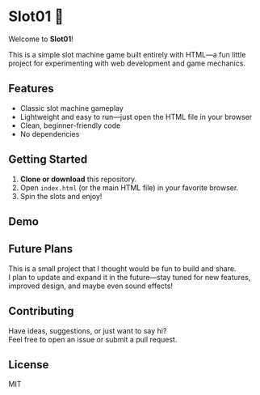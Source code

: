 # Slot01 🎰

Welcome to **Slot01**!

This is a simple slot machine game built entirely with HTML—a fun little project for experimenting with web development and game mechanics.

## Features

- Classic slot machine gameplay
- Lightweight and easy to run—just open the HTML file in your browser
- Clean, beginner-friendly code
- No dependencies

## Getting Started

1. **Clone or download** this repository.
2. Open `index.html` (or the main HTML file) in your favorite browser.
3. Spin the slots and enjoy!

## Demo

<!-- Add a screenshot or GIF here for extra appeal! -->
<!-- ![Slot Machine Demo](demo.gif) -->

## Future Plans

This is a small project that I thought would be fun to build and share.  
I plan to update and expand it in the future—stay tuned for new features, improved design, and maybe even sound effects!

## Contributing

Have ideas, suggestions, or just want to say hi?  
Feel free to open an issue or submit a pull request.

## License

MIT
